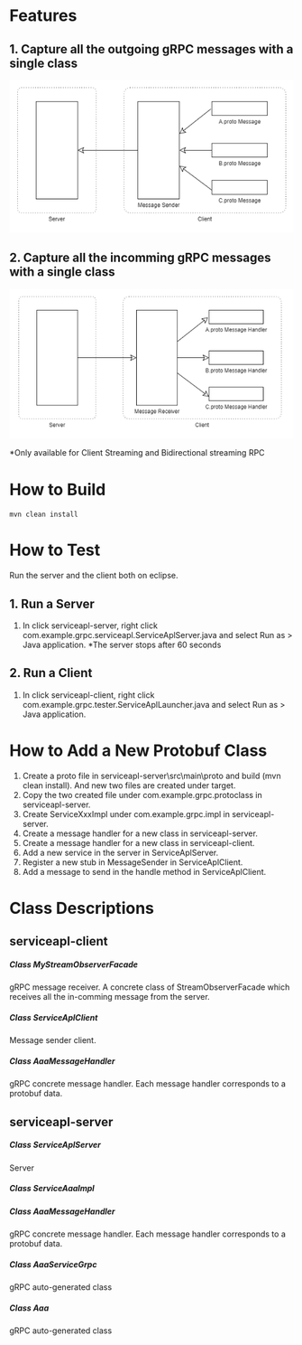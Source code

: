 # Features

## 1. Capture all the outgoing gRPC messages with a single class
![alt](https://github.com/tanoshim/grpc-message-facade/blob/master/pic/grpc-message-facade%20-%20out.png)

## 2. Capture all the incomming gRPC messages with a single class
![alt](https://github.com/tanoshim/grpc-message-facade/blob/master/pic/grpc-message-facade%20-%20in.png)

*Only available for Client Streaming and Bidirectional streaming RPC

# How to Build
```
mvn clean install
```
# How to Test
Run the server and the client both on eclipse.
## 1. Run a Server
1. In click serviceapl-server, right click com.example.grpc.serviceapl.ServiceAplServer.java and select Run as > Java application.
*The server stops after 60 seconds
## 2. Run a Client
1. In click serviceapl-client, right click com.example.grpc.tester.ServiceAplLauncher.java and select Run as > Java application.


# How to Add a New Protobuf Class
1. Create a proto file in serviceapl-server\src\main\proto and build (mvn clean install). And new two files are created under target.
1. Copy the two created file under com.example.grpc.protoclass in serviceapl-server.
1. Create ServiceXxxImpl under com.example.grpc.impl in serviceapl-server.
1. Create a message handler for a new class in serviceapl-server.
1. Create a message handler for a new class in serviceapl-client.
1. Add a new service in the server in ServiceAplServer.
1. Register a new stub in MessageSender in ServiceAplClient.
1. Add a message to send in the handle method in ServiceAplClient.


# Class Descriptions
## serviceapl-client
##### Class MyStreamObserverFacade
gRPC message receiver. A concrete class of StreamObserverFacade which receives all the in-comming message from the server.
##### Class ServiceAplClient
Message sender client.
##### Class AaaMessageHandler
gRPC concrete message handler. Each message handler corresponds to a protobuf data. 

## serviceapl-server
##### Class ServiceAplServer
Server 
##### Class ServiceAaaImpl
##### Class AaaMessageHandler
gRPC concrete message handler. Each message handler corresponds to a protobuf data. 
##### Class AaaServiceGrpc
gRPC auto-generated class
##### Class Aaa
gRPC auto-generated class

